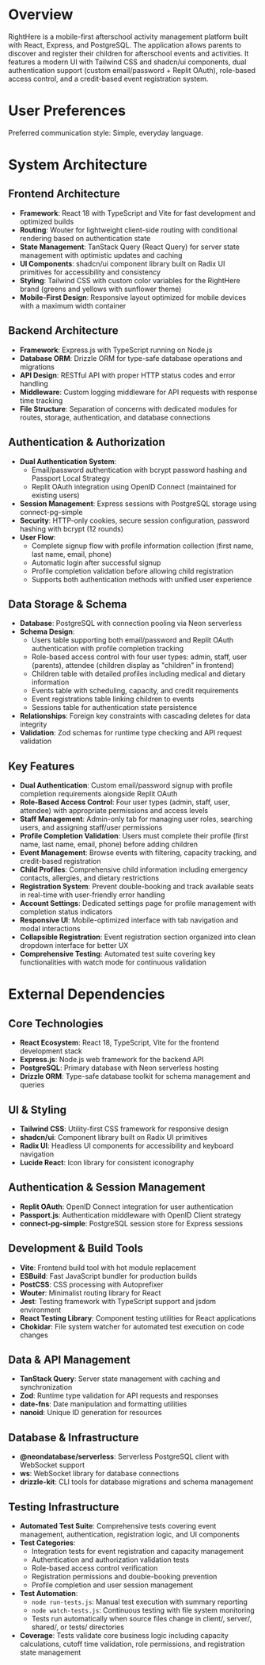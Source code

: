 # Overview

RightHere is a mobile-first afterschool activity management platform built with React, Express, and PostgreSQL. The application allows parents to discover and register their children for afterschool events and activities. It features a modern UI with Tailwind CSS and shadcn/ui components, dual authentication support (custom email/password + Replit OAuth), role-based access control, and a credit-based event registration system.

# User Preferences

Preferred communication style: Simple, everyday language.

# System Architecture

## Frontend Architecture
- **Framework**: React 18 with TypeScript and Vite for fast development and optimized builds
- **Routing**: Wouter for lightweight client-side routing with conditional rendering based on authentication state
- **State Management**: TanStack Query (React Query) for server state management with optimistic updates and caching
- **UI Components**: shadcn/ui component library built on Radix UI primitives for accessibility and consistency
- **Styling**: Tailwind CSS with custom color variables for the RightHere brand (greens and yellows with sunflower theme)
- **Mobile-First Design**: Responsive layout optimized for mobile devices with a maximum width container

## Backend Architecture
- **Framework**: Express.js with TypeScript running on Node.js
- **Database ORM**: Drizzle ORM for type-safe database operations and migrations
- **API Design**: RESTful API with proper HTTP status codes and error handling
- **Middleware**: Custom logging middleware for API requests with response time tracking
- **File Structure**: Separation of concerns with dedicated modules for routes, storage, authentication, and database connections

## Authentication & Authorization
- **Dual Authentication System**: 
  - Email/password authentication with bcrypt password hashing and Passport Local Strategy
  - Replit OAuth integration using OpenID Connect (maintained for existing users)
- **Session Management**: Express sessions with PostgreSQL storage using connect-pg-simple
- **Security**: HTTP-only cookies, secure session configuration, password hashing with bcrypt (12 rounds)
- **User Flow**: 
  - Complete signup flow with profile information collection (first name, last name, email, phone)
  - Automatic login after successful signup
  - Profile completion validation before allowing child registration
  - Supports both authentication methods with unified user experience

## Data Storage & Schema
- **Database**: PostgreSQL with connection pooling via Neon serverless
- **Schema Design**: 
  - Users table supporting both email/password and Replit OAuth authentication with profile completion tracking
  - Role-based access control with four user types: admin, staff, user (parents), attendee (children display as "children" in frontend)
  - Children table with detailed profiles including medical and dietary information  
  - Events table with scheduling, capacity, and credit requirements
  - Event registrations table linking children to events
  - Sessions table for authentication state persistence
- **Relationships**: Foreign key constraints with cascading deletes for data integrity
- **Validation**: Zod schemas for runtime type checking and API request validation

## Key Features
- **Dual Authentication**: Custom email/password signup with profile completion requirements alongside Replit OAuth
- **Role-Based Access Control**: Four user types (admin, staff, user, attendee) with appropriate permissions and access levels
- **Staff Management**: Admin-only tab for managing user roles, searching users, and assigning staff/user permissions
- **Profile Completion Validation**: Users must complete their profile (first name, last name, email, phone) before adding children
- **Event Management**: Browse events with filtering, capacity tracking, and credit-based registration
- **Child Profiles**: Comprehensive child information including emergency contacts, allergies, and dietary restrictions
- **Registration System**: Prevent double-booking and track available seats in real-time with user-friendly error handling
- **Account Settings**: Dedicated settings page for profile management with completion status indicators
- **Responsive UI**: Mobile-optimized interface with tab navigation and modal interactions
- **Collapsible Registration**: Event registration section organized into clean dropdown interface for better UX
- **Comprehensive Testing**: Automated test suite covering key functionalities with watch mode for continuous validation

# External Dependencies

## Core Technologies
- **React Ecosystem**: React 18, TypeScript, Vite for the frontend development stack
- **Express.js**: Node.js web framework for the backend API
- **PostgreSQL**: Primary database with Neon serverless hosting
- **Drizzle ORM**: Type-safe database toolkit for schema management and queries

## UI & Styling
- **Tailwind CSS**: Utility-first CSS framework for responsive design
- **shadcn/ui**: Component library built on Radix UI primitives
- **Radix UI**: Headless UI components for accessibility and keyboard navigation
- **Lucide React**: Icon library for consistent iconography

## Authentication & Session Management
- **Replit OAuth**: OpenID Connect integration for user authentication
- **Passport.js**: Authentication middleware with OpenID Client strategy
- **connect-pg-simple**: PostgreSQL session store for Express sessions

## Development & Build Tools
- **Vite**: Frontend build tool with hot module replacement
- **ESBuild**: Fast JavaScript bundler for production builds
- **PostCSS**: CSS processing with Autoprefixer
- **Wouter**: Minimalist routing library for React
- **Jest**: Testing framework with TypeScript support and jsdom environment
- **React Testing Library**: Component testing utilities for React applications
- **Chokidar**: File system watcher for automated test execution on code changes

## Data & API Management
- **TanStack Query**: Server state management with caching and synchronization
- **Zod**: Runtime type validation for API requests and responses
- **date-fns**: Date manipulation and formatting utilities
- **nanoid**: Unique ID generation for resources

## Database & Infrastructure
- **@neondatabase/serverless**: Serverless PostgreSQL client with WebSocket support
- **ws**: WebSocket library for database connections
- **drizzle-kit**: CLI tools for database migrations and schema management

## Testing Infrastructure
- **Automated Test Suite**: Comprehensive tests covering event management, authentication, registration logic, and UI components
- **Test Categories**:
  - Integration tests for event registration and capacity management
  - Authentication and authorization validation tests
  - Role-based access control verification
  - Registration permissions and double-booking prevention
  - Profile completion and user session management
- **Test Automation**: 
  - `node run-tests.js`: Manual test execution with summary reporting
  - `node watch-tests.js`: Continuous testing with file system monitoring
  - Tests run automatically when source files change in client/, server/, shared/, or tests/ directories
- **Coverage**: Tests validate core business logic including capacity calculations, cutoff time validation, role permissions, and registration state management